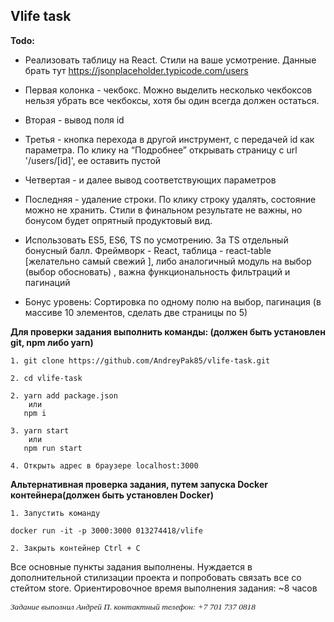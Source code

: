 ## Vlife task

**Todo:**

- Реализовать таблицу на React. Стили на ваше усмотрение.
  Данные брать тут https://jsonplaceholder.typicode.com/users
- Первая колонка - чекбокс. Можно выделить несколько чекбоксов нельзя убрать все чекбоксы, хотя бы один всегда должен остаться.

- Вторая - вывод поля id
- Третья - кнопка перехода в другой инструмент, с передачей id как параметра. По клику на “Подробнее” открывать страницу с url '/users/[id]', ее оставить пустой
- Четвертая - и далее вывод соответствующих параметров
- Последняя - удаление строки. По клику строку удалять, состояние можно не хранить. Стили в финальном результате не важны, но бонусом будет опрятный продуктовый вид.
- Использовать ES5, ES6, TS по усмотрению. За TS отдельный бонусный балл. Фреймворк - React, таблица - react-table [желательно самый свежий ], либо аналогичный модуль на выбор (выбор обосновать) , важна функциональность фильтраций и пагинаций
- Бонус уровень: Сортировка по одному полю на выбор, пагинация (в массиве 10
  элементов, сделать две страницы по 5)

**Для проверки задания выполнить команды: (должен быть установлен git, npm либо yarn)**

```
1. git clone https://github.com/AndreyPak85/vlife-task.git

2. cd vlife-task

2. yarn add package.json
    или
   npm i

3. yarn start
    или
   npm run start

4. Открыть адрес в браузере localhost:3000
```

**Альтернативная проверка задания, путем запуска Docker контейнера(должен быть установлен Docker)**

```
1. Запустить команду

docker run -it -p 3000:3000 013274418/vlife

2. Закрыть контейнер Ctrl + C

```

Все основные пункты задания выполнены.
Нуждается в дополнительной стилизации проекта и попробовать связать все со стейтом store.
Ориентировочное время выполнения задания: ~8 часов

<font style="font-size:10pt; font-family: Verdana; font-style: italic;" >Задание выполнил Андрей П.
контактный телефон: +7 701 737 0818</font>
